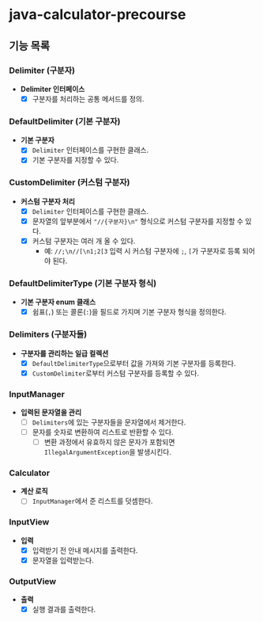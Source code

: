 # java-calculator-precourse
## 기능 목록

### Delimiter (구분자)
* **Delimiter 인터페이스**
  * [x] 구분자를 처리하는 공통 메서드를 정의.

### DefaultDelimiter (기본 구분자)
* **기본 구분자**
  * [x] `Delimiter` 인터페이스를 구현한 클래스.
  * [x] 기본 구분자를 지정할 수 있다.

### CustomDelimiter (커스텀 구분자)
* **커스텀 구분자 처리**
  * [x] `Delimiter` 인터페이스를 구현한 클래스.
  * [x] 문자열의 앞부분에서 `"//{구분자}\n"` 형식으로 커스텀 구분자를 지정할 수 있다.
  * [x] 커스텀 구분자는 여러 개 올 수 있다.
    * 예: `//;\n//[\n1;2[3` 입력 시 커스텀 구분자에 `;`, `[`가 구분자로 등록 되어야 된다.

### DefaultDelimiterType (기본 구분자 형식)
* **기본 구분자 enum 클래스**
  * [x] 쉼표(`,`) 또는 콜론(`:`)을 필드로 가지며 기본 구분자 형식을 정의한다.

### Delimiters (구분자들)
* **구분자를 관리하는 일급 컬렉션**
  * [x] `DefaultDelimiterType`으로부터 값을 가져와 기본 구분자를 등록한다.
  * [x] `CustomDelimiter`로부터 커스텀 구분자를 등록할 수 있다.

### InputManager
* **입력된 문자열을 관리**
  * [ ] `Delimiters`에 있는 구분자들을 문자열에서 제거한다.
  * [ ] 문자를 숫자로 변환하여 리스트로 반환할 수 있다.
    * [ ] 변환 과정에서 유효하지 않은 문자가 포함되면 `IllegalArgumentException`을 발생시킨다.

### Calculator
* **계산 로직**
  * [ ] `InputManager`에서 준 리스트를 덧셈한다.

### InputView
* **입력**
  * [x] 입력받기 전 안내 메시지를 출력한다.
  * [x] 문자열을 입력받는다.

### OutputView
* **출력**
  * [x] 실행 결과를 출력한다.
